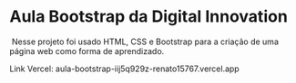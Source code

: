 # Aula Bootstrap da Digital Innovation
​	Nesse projeto foi usado HTML, CSS e Bootstrap para a criação de uma página web como forma de aprendizado.

Link Vercel: aula-bootstrap-iij5q929z-renato15767.vercel.app 

